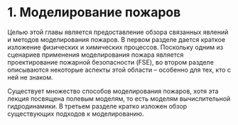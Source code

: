 # 1. Моделирование пожаров

Целью этой главы является предоставление обзора связанных явлений и методов моделирования пожаров. В первом разделе дается краткое изложение физических и химических процессов. Поскольку одним из сценариев применения моделирования пожара является проектирование пожарной безопасности (FSE), во втором разделе описываются некоторые аспекты этой области – особенно для тех, кто с ней не знаком.

Существует множество способов моделирования пожаров, хотя эта лекция посвящена полевым моделям, то есть моделям вычислительной гидродинамики. В третьем разделе кратко изложен обзор существующих подходов к моделированию.


<!-- TODO: Verification and validation
TODO: Uncertainties -->
